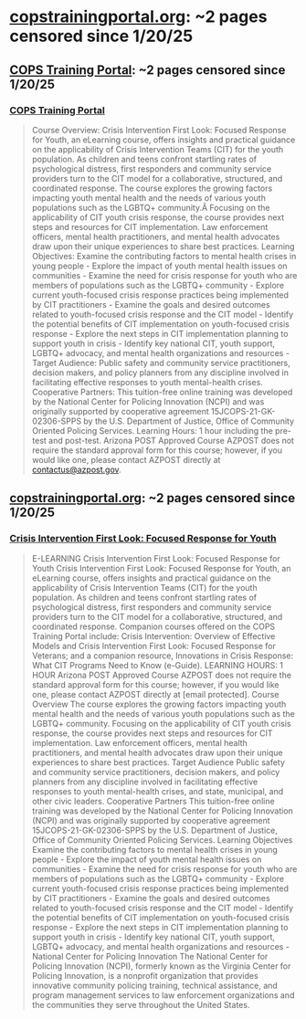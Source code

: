 



# [copstrainingportal.org](copstrainingportal.org): ~2 pages censored since 1/20/25

## [COPS Training Portal](learn.copstrainingportal.org): ~2 pages censored since 1/20/25

### [COPS Training Portal](https://learn.copstrainingportal.org/)


> Course Overview: Crisis Intervention First Look: Focused Response for Youth, an eLearning course, offers insights and practical guidance on the applicability of Crisis Intervention Teams (CIT) for the youth population. As children and teens confront startling rates of psychological distress, first responders and community service providers turn to the CIT model for a collaborative, structured, and coordinated response. The course explores the growing factors impacting youth mental health and the needs of various youth populations such as the LGBTQ+ community.Â Focusing on the applicability of CIT youth crisis response, the course provides next steps and resources for CIT implementation. Law enforcement officers, mental health practitioners, and mental health advocates draw upon their unique experiences to share best practices. Learning Objectives: Examine the contributing factors to mental health crises in young people - Explore the impact of youth mental health issues on communities - Examine the need for crisis response for youth who are members of populations such as the LGBTQ+ community - Explore current youth-focused crisis response practices being implemented by CIT practitioners - Examine the goals and desired outcomes related to youth-focused crisis response and the CIT model - Identify the potential benefits of CIT implementation on youth-focused crisis response - Explore the next steps in CIT implementation planning to support youth in crisis - Identify key national CIT, youth support, LGBTQ+ advocacy, and mental health organizations and resources - Target Audience: Public safety and community service practitioners, decision makers, and policy planners from any discipline involved in facilitating effective responses to youth mental-health crises. Cooperative Partners: This tuition-free online training was developed by the National Center for Policing Innovation (NCPI) and was originally supported by cooperative agreement 15JCOPS-21-GK-02306-SPPS by the U.S. Department of Justice, Office of Community Oriented Policing Services. Learning Hours: 1 hour including the pre-test and post-test. Arizona POST Approved Course AZPOST does not require the standard approval form for this course; however, if you would like one, please contact AZPOST directly at contactus@azpost.gov.
## [copstrainingportal.org](copstrainingportal.org): ~2 pages censored since 1/20/25

### [Crisis Intervention First Look: Focused Response for Youth](https://copstrainingportal.org/project/crisis-intervention-first-look-focused-response-for-youth/)


> E-LEARNING Crisis Intervention First Look: Focused Response for Youth Crisis Intervention First Look: Focused Response for Youth, an eLearning course, offers insights and practical guidance on the applicability of Crisis Intervention Teams (CIT) for the youth population. As children and teens confront startling rates of psychological distress, first responders and community service providers turn to the CIT model for a collaborative, structured, and coordinated response. Companion courses offered on the COPS Training Portal include: Crisis Intervention: Overview of Effective Models and Crisis Intervention First Look: Focused Response for Veterans; and a companion resource, Innovations in Crisis Response: What CIT Programs Need to Know (e-Guide). LEARNING HOURS: 1 HOUR Arizona POST Approved Course AZPOST does not require the standard approval form for this course; however, if you would like one, please contact AZPOST directly at [email protected]. Course Overview The course explores the growing factors impacting youth mental health and the needs of various youth populations such as the LGBTQ+ community. Focusing on the applicability of CIT youth crisis response, the course provides next steps and resources for CIT implementation. Law enforcement officers, mental health practitioners, and mental health advocates draw upon their unique experiences to share best practices. Target Audience Public safety and community service practitioners, decision makers, and policy planners from any discipline involved in facilitating effective responses to youth mental-health crises, and state, municipal, and other civic leaders. Cooperative Partners This tuition-free online training was developed by the National Center for Policing Innovation (NCPI) and was originally supported by cooperative agreement 15JCOPS-21-GK-02306-SPPS by the U.S. Department of Justice, Office of Community Oriented Policing Services. Learning Objectives Examine the contributing factors to mental health crises in young people - Explore the impact of youth mental health issues on communities - Examine the need for crisis response for youth who are members of populations such as the LGBTQ+ community - Explore current youth-focused crisis response practices being implemented by CIT practitioners - Examine the goals and desired outcomes related to youth-focused crisis response and the CIT model - Identify the potential benefits of CIT implementation on youth-focused crisis response - Explore the next steps in CIT implementation planning to support youth in crisis - Identify key national CIT, youth support, LGBTQ+ advocacy, and mental health organizations and resources - National Center for Policing Innovation The National Center for Policing Innovation (NCPI), formerly known as the Virginia Center for Policing Innovation, is a nonprofit organization that provides innovative community policing training, technical assistance, and program management services to law enforcement organizations and the communities they serve throughout the United States.
